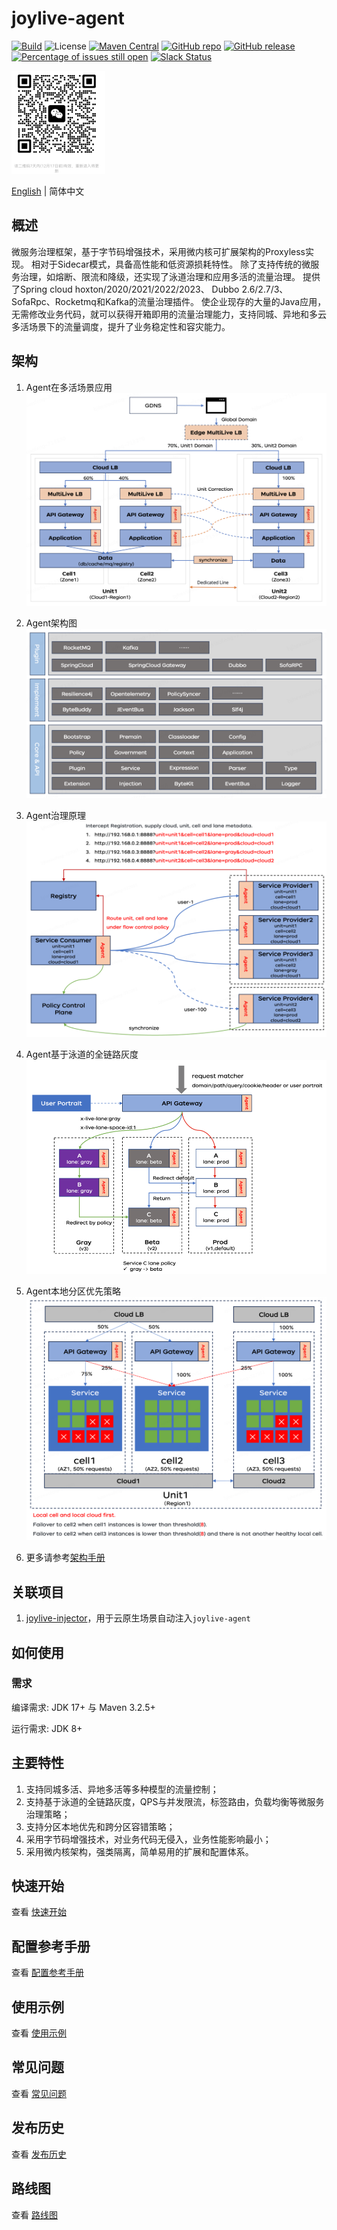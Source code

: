 # joylive-agent

[![Build](https://github.com/jd-opensource/joylive-agent/actions/workflows/build.yml/badge.svg)](https://github.com/jd-opensource/joylive-agent/actions/workflows/build.yml)
![License](https://img.shields.io/github/license/jd-opensource/joylive-agent.svg)
[![Maven Central](https://img.shields.io/maven-central/v/com.jd.live/joylive-agent.svg?label=maven%20central)](https://search.maven.org/search?q=g:com.jd.live)
[![GitHub repo](https://img.shields.io/badge/GitHub-repo-blue)](https://github.com/jd-opensource/joylive-agent)
[![GitHub release](https://img.shields.io/github/release/jd-opensource/joylive-agent.svg)](https://github.com/jd-opensource/joylive-agent/releases)
[![Percentage of issues still open](http://isitmaintained.com/badge/open/jd-opensource/joylive-agent.svg)](http://isitmaintained.com/project/jd-opensource/joylive-agent "Percentage of issues still open")
[![Slack Status](https://img.shields.io/badge/slack-join_chat-white.svg?logo=slack&style=social)](https://joylivehq.slack.com)

<img src="docs/image/weixin.png" title="该二维码有效期截止到2024/12/17" width="150"  />

[English](./README.md) | 简体中文

## 概述

微服务治理框架，基于字节码增强技术，采用微内核可扩展架构的Proxyless实现。
相对于Sidecar模式，具备高性能和低资源损耗特性。
除了支持传统的微服务治理，如熔断、限流和降级，还实现了泳道治理和应用多活的流量治理。
提供了Spring cloud hoxton/2020/2021/2022/2023、 Dubbo 2.6/2.7/3、SofaRpc、Rocketmq和Kafka的流量治理插件。
使企业现存的大量的Java应用，无需修改业务代码，就可以获得开箱即用的流量治理能力，支持同城、异地和多云多活场景下的流量调度，提升了业务稳定性和容灾能力。

## 架构
1. Agent在多活场景应用   
   ![pic](docs/image/architect-0.png)

2. Agent架构图   
   ![pic](docs/image/architect-1.png)

3. Agent治理原理   
   ![pic](docs/image/architect-2.png)

4. Agent基于泳道的全链路灰度   
   ![pic](docs/image/architect-3.png)

5. Agent本地分区优先策略   
   ![pic](docs/image/architect-4.png)

6. 更多请参考[架构手册](docs/cn/architect.md)

## 关联项目

1. [joylive-injector](https://github.com/jd-opensource/joylive-injector)，用于云原生场景自动注入`joylive-agent`

## 如何使用

### 需求

编译需求: JDK 17+ 与 Maven 3.2.5+

运行需求: JDK 8+

## 主要特性

1. 支持同城多活、异地多活等多种模型的流量控制；
2. 支持基于泳道的全链路灰度，QPS与并发限流，标签路由，负载均衡等微服务治理策略；
3. 支持分区本地优先和跨分区容错策略；
4. 采用字节码增强技术，对业务代码无侵入，业务性能影响最小；
5. 采用微内核架构，强类隔离，简单易用的扩展和配置体系。

## 快速开始

查看 [快速开始](./docs/cn/quickstart.md)

## 配置参考手册

查看 [配置参考手册](./docs/cn/config.md)

## 使用示例

查看 [使用示例](./docs/cn/example.md)

## 常见问题

查看 [常见问题](./docs/cn/qa.md)

## 发布历史

查看 [发布历史](./RELEASE-zh.md)

## 路线图

查看 [路线图](./docs/cn/roadmap.md)
